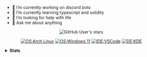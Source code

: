 <!-- ### hi, i write code -->

<!--
**0xfinder/0xfinder** is a ✨ _special_ ✨ repository because its `README.md` (this file) appears on your GitHub profile.

Here are some ideas to get you started:

- 🔭 I’m currently working on ...
- 🌱 I’m currently learning ...
- 👯 I’m looking to collaborate on ...
- 🤔 I’m looking for help with ...
- 💬 Ask me about ...
- 📫 How to reach me: ...
- 😄 Pronouns: ...
- ⚡ Fun fact: ...
-->

-   🔭 I’m currently working on discord bots
-   🌱 I’m currently learning typescript and solidity
-   🤔 I’m looking for help with life
-   💬 Ask me about anything

<div align="center">
  
  ![GitHub User's stars](https://img.shields.io/github/stars/0xfinder?affiliations=OWNER%2CCOLLABORATOR&style=flat-square&label=%20Stars)

[![OS:Arch Linux](https://img.shields.io/badge/OS-ArchLinux-blue?style=flat-square&logo=arch-linux)](https://archlinux.org)
[![OS:Windows 11](https://img.shields.io/badge/OS-Windows11-blue?style=flat-square&logo=microsoft)](https://www.microsoft.com)
[![IDE:VSCode](https://img.shields.io/badge/IDE-VSCode-blue?style=flat-square&logo=visualstudiocode)](https://code.visualstudio.com/)
[![DE:KDE](https://img.shields.io/badge/DE-KDE-blue?style=flat-square&logo=KDE)](https://kde.org)

</div>

<!-- <br />
<details>
    <summary><strong>Computers</strong></summary>
    <ul>
    <details>
      <summary><strong>Laptop 1</strong></summary>
      <ul>
        <li>CPU: Intel i7-7500U (max 3.50GHz 2C X86_64)</li>
        <li>RAM: 8GB (DDR4-2666)</li>
        <li>SSD: 512GB (NVMe)</li>
        <li>OS: Windows 10</li>
      </ul>
    </details>
    <details>
      <summary><strong>Desktop 1</strong></summary>
      <ul>
        <li>CPU: Intel i7-8700 (max 4.60GHz 6C X86_64)</li>
        <li>RAM: 24GB (DDR4)</li>
        <li>SSD: 256GB (NVMe)</li>
        <li>HDD: 1TB (SATA)</li>
        <li>OS: Windows 10</li>
      </ul>
    </details>
    <details>j
      <summary><strong>Desktop 2</strong></summary>
      <ul>
        <li>CPU: Intel i7-12700KF (max 5.00GHz 12C X86_64)</li>
        <li>RAM: 32GB (DDR4)</li>
        <li>SSD: 1TB (NVMe)</li>
        <li>HDD: 2TB (SATA 7200rpm)
        <li>OS1: Windows 11</li>
        <li>OS2: Arch Linux</li>
      </ul>
    </details>
    </ul>

</details>
-->

<details>
<summary><strong>Stats</strong></summary>
<div align="center">
![](https://github.com/0xfinder/github-stats/blob/master/generated/overview.svg)
![](https://github.com/0xfinder/github-stats/blob/master/generated/languages.svg)
<!-- <a href="https://github.com/vn7n24fzkq/github-profile-summary-cards">
    <img src="https://github-profile-summary-cards.vercel.app/api/cards/profile-details?username=0xfinder&theme=monokai" />
  </a>
  <a href="https://github.com/vn7n24fzkq/github-profile-summary-cards">
    <img src="https://github-profile-summary-cards.vercel.app/api/cards/stats?username=0xfinder&theme=monokai" />
  </a>
  <a href="https://github.com/vn7n24fzkq/github-profile-summary-cards">
    <img src="https://github-profile-summary-cards.vercel.app/api/cards/repos-per-language?username=0xfinder&theme=monokai" />
  </a> -->
</div>
</details>

<!-- <div align="center">
    <img src="https://github.com/0xfinder/github-stats/blob/master/generated/overview.svg">
</div> -->
